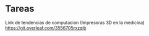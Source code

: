 # Tareas
Link de tendencias de computacion (Impresoras 3D en la medicina)
https://git.overleaf.com/3556705rxzqjb
